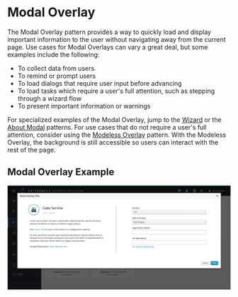 # Modal Overlay

The Modal Overlay pattern provides a way to quickly load and display important information to the user without navigating away from the current page. Use cases for Modal Overlays can vary a great deal, but some examples include the following:
  - To collect data from users
  - To remind or prompt users
  - To load dialogs that require user input before advancing
  - To load tasks which require a user's full attention, such as stepping through a wizard flow
  - To present important information or warnings

For specialized examples of the Modal Overlay, jump to the [Wizard](http://www.patternfly.org/pattern-library/communication/wizard/) or the [About Modal](http://www.patternfly.org/pattern-library/communication/about-modal/) patterns. For use cases that do not require a user's full attention, consider using the [Modeless Overlay](http://www.patternfly.org/pattern-library/forms-and-controls/modeless-overlay/) pattern. With the Modeless Overlay, the background is still accessible so users can interact with the rest of the page.

## Modal Overlay Example
![Image of Overlay](img/Overlay-01@2x.png)
